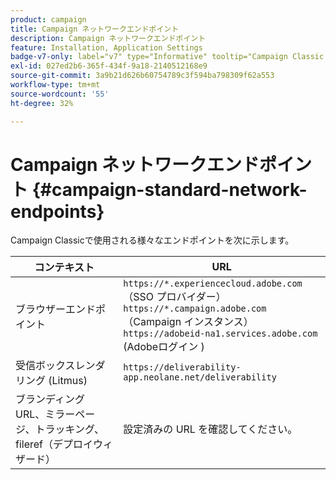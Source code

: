```yaml
---
product: campaign
title: Campaign ネットワークエンドポイント
description: Campaign ネットワークエンドポイント
feature: Installation, Application Settings
badge-v7-only: label="v7" type="Informative" tooltip="Campaign Classic v7 にのみ適用されます"
exl-id: 027ed2b6-365f-434f-9a18-2140512168e9
source-git-commit: 3a9b21d626b60754789c3f594ba798309f62a553
workflow-type: tm+mt
source-wordcount: '55'
ht-degree: 32%

---
```


# Campaign ネットワークエンドポイント {#campaign-standard-network-endpoints}



Campaign Classicで使用される様々なエンドポイントを次に示します。

| コンテキスト | URL |
|--- |--- |
| ブラウザーエンドポイント | `https://*.experiencecloud.adobe.com` （SSO プロバイダー）<br>`https://*.campaign.adobe.com` （Campaign インスタンス）<br>`https://adobeid-na1.services.adobe.com` (Adobeログイン ) |
| 受信ボックスレンダリング (Litmus) | `https://deliverability-app.neolane.net/deliverability` |
| ブランディング URL、ミラーページ、トラッキング、fileref（デプロイウィザード） | 設定済みの URL を確認してください。 |
